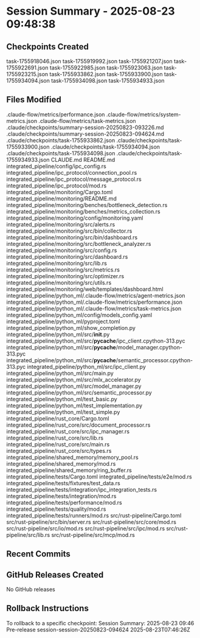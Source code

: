 # Session Summary - 2025-08-23 09:48:38

## Checkpoints Created
task-1755918046.json
task-1755919992.json
task-1755921207.json
task-1755922691.json
task-1755922985.json
task-1755923063.json
task-1755923215.json
task-1755933862.json
task-1755933900.json
task-1755934094.json
task-1755934098.json
task-1755934933.json

## Files Modified
.claude-flow/metrics/performance.json
.claude-flow/metrics/system-metrics.json
.claude-flow/metrics/task-metrics.json
.claude/checkpoints/summary-session-20250823-093226.md
.claude/checkpoints/summary-session-20250823-094624.md
.claude/checkpoints/task-1755933862.json
.claude/checkpoints/task-1755933900.json
.claude/checkpoints/task-1755934094.json
.claude/checkpoints/task-1755934098.json
.claude/checkpoints/task-1755934933.json
CLAUDE.md
README.md
integrated_pipeline/config/ipc_config.rs
integrated_pipeline/ipc_protocol/connection_pool.rs
integrated_pipeline/ipc_protocol/message_protocol.rs
integrated_pipeline/ipc_protocol/mod.rs
integrated_pipeline/monitoring/Cargo.toml
integrated_pipeline/monitoring/README.md
integrated_pipeline/monitoring/benches/bottleneck_detection.rs
integrated_pipeline/monitoring/benches/metrics_collection.rs
integrated_pipeline/monitoring/config/monitoring.yaml
integrated_pipeline/monitoring/src/alerts.rs
integrated_pipeline/monitoring/src/bin/collector.rs
integrated_pipeline/monitoring/src/bin/dashboard.rs
integrated_pipeline/monitoring/src/bottleneck_analyzer.rs
integrated_pipeline/monitoring/src/config.rs
integrated_pipeline/monitoring/src/dashboard.rs
integrated_pipeline/monitoring/src/lib.rs
integrated_pipeline/monitoring/src/metrics.rs
integrated_pipeline/monitoring/src/optimizer.rs
integrated_pipeline/monitoring/src/utils.rs
integrated_pipeline/monitoring/web/templates/dashboard.html
integrated_pipeline/python_ml/.claude-flow/metrics/agent-metrics.json
integrated_pipeline/python_ml/.claude-flow/metrics/performance.json
integrated_pipeline/python_ml/.claude-flow/metrics/task-metrics.json
integrated_pipeline/python_ml/config/models_config.yaml
integrated_pipeline/python_ml/pyproject.toml
integrated_pipeline/python_ml/show_completion.py
integrated_pipeline/python_ml/src/__init__.py
integrated_pipeline/python_ml/src/__pycache__/ipc_client.cpython-313.pyc
integrated_pipeline/python_ml/src/__pycache__/model_manager.cpython-313.pyc
integrated_pipeline/python_ml/src/__pycache__/semantic_processor.cpython-313.pyc
integrated_pipeline/python_ml/src/ipc_client.py
integrated_pipeline/python_ml/src/main.py
integrated_pipeline/python_ml/src/mlx_accelerator.py
integrated_pipeline/python_ml/src/model_manager.py
integrated_pipeline/python_ml/src/semantic_processor.py
integrated_pipeline/python_ml/test_basic.py
integrated_pipeline/python_ml/test_implementation.py
integrated_pipeline/python_ml/test_simple.py
integrated_pipeline/rust_core/Cargo.toml
integrated_pipeline/rust_core/src/document_processor.rs
integrated_pipeline/rust_core/src/ipc_manager.rs
integrated_pipeline/rust_core/src/lib.rs
integrated_pipeline/rust_core/src/main.rs
integrated_pipeline/rust_core/src/types.rs
integrated_pipeline/shared_memory/memory_pool.rs
integrated_pipeline/shared_memory/mod.rs
integrated_pipeline/shared_memory/ring_buffer.rs
integrated_pipeline/tests/Cargo.toml
integrated_pipeline/tests/e2e/mod.rs
integrated_pipeline/tests/fixtures/test_data.rs
integrated_pipeline/tests/integration/ipc_integration_tests.rs
integrated_pipeline/tests/integration/mod.rs
integrated_pipeline/tests/performance/mod.rs
integrated_pipeline/tests/quality/mod.rs
integrated_pipeline/tests/runners/mod.rs
src/rust-pipeline/Cargo.toml
src/rust-pipeline/src/bin/server.rs
src/rust-pipeline/src/core/mod.rs
src/rust-pipeline/src/io/mod.rs
src/rust-pipeline/src/ipc/mod.rs
src/rust-pipeline/src/lib.rs
src/rust-pipeline/src/mcp/mod.rs

## Recent Commits


## GitHub Releases Created
No GitHub releases

## Rollback Instructions
To rollback to a specific checkpoint:
Session Summary: 2025-08-23 09:46	Pre-release	session-session-20250823-094624	2025-08-23T07:46:26Z
